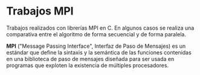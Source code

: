 # Trabajos MPI
Trabajos realizados con librerías MPI en C. 
En algunos casos se realiza una comparativa entre el algoritmo de forma secuencial y de forma paralela. 

**MPI** ("Message Passing Interface", Interfaz de Paso de Mensajes) es un estándar que define la sintaxis y la semántica de las funciones contenidas en una biblioteca de paso de mensajes diseñada para ser usada en programas que exploten la existencia de múltiples procesadores.
